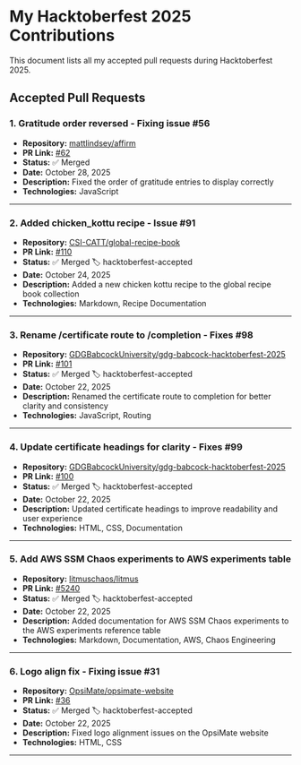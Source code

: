 # My Hacktoberfest 2025 Contributions

This document lists all my accepted pull requests during Hacktoberfest 2025.

## Accepted Pull Requests

### 1. Gratitude order reversed - Fixing issue #56
- **Repository:** [mattlindsey/affirm](https://github.com/mattlindsey/affirm)
- **PR Link:** [#62](https://github.com/mattlindsey/affirm/pull/62)
- **Status:** ✅ Merged
- **Date:** October 28, 2025
- **Description:** Fixed the order of gratitude entries to display correctly
- **Technologies:** JavaScript

---

### 2. Added chicken_kottu recipe - Issue #91
- **Repository:** [CSI-CATT/global-recipe-book](https://github.com/CSI-CATT/global-recipe-book)
- **PR Link:** [#110](https://github.com/CSI-CATT/global-recipe-book/pull/110)
- **Status:** ✅ Merged 🏷️ hacktoberfest-accepted
- **Date:** October 24, 2025
- **Description:** Added a new chicken kottu recipe to the global recipe book collection
- **Technologies:** Markdown, Recipe Documentation

---

### 3. Rename /certificate route to /completion - Fixes #98
- **Repository:** [GDGBabcockUniversity/gdg-babcock-hacktoberfest-2025](https://github.com/GDGBabcockUniversity/gdg-babcock-hacktoberfest-2025)
- **PR Link:** [#101](https://github.com/GDGBabcockUniversity/gdg-babcock-hacktoberfest-2025/pull/101)
- **Status:** ✅ Merged 🏷️ hacktoberfest-accepted
- **Date:** October 22, 2025
- **Description:** Renamed the certificate route to completion for better clarity and consistency
- **Technologies:** JavaScript, Routing

---

### 4. Update certificate headings for clarity - Fixes #99
- **Repository:** [GDGBabcockUniversity/gdg-babcock-hacktoberfest-2025](https://github.com/GDGBabcockUniversity/gdg-babcock-hacktoberfest-2025)
- **PR Link:** [#100](https://github.com/GDGBabcockUniversity/gdg-babcock-hacktoberfest-2025/pull/100)
- **Status:** ✅ Merged 🏷️ hacktoberfest-accepted
- **Date:** October 22, 2025
- **Description:** Updated certificate headings to improve readability and user experience
- **Technologies:** HTML, CSS, Documentation

---

### 5. Add AWS SSM Chaos experiments to AWS experiments table
- **Repository:** [litmuschaos/litmus](https://github.com/litmuschaos/litmus)
- **PR Link:** [#5240](https://github.com/litmuschaos/litmus/pull/5240)
- **Status:** ✅ Merged 🏷️ hacktoberfest-accepted
- **Date:** October 22, 2025
- **Description:** Added documentation for AWS SSM Chaos experiments to the AWS experiments reference table
- **Technologies:** Markdown, Documentation, AWS, Chaos Engineering

---

### 6. Logo align fix - Fixing issue #31
- **Repository:** [OpsiMate/opsimate-website](https://github.com/OpsiMate/opsimate-website)
- **PR Link:** [#36](https://github.com/OpsiMate/opsimate-website/pull/36)
- **Status:** ✅ Merged 🏷️ hacktoberfest-accepted
- **Date:** October 22, 2025
- **Description:** Fixed logo alignment issues on the OpsiMate website
- **Technologies:** HTML, CSS

---


